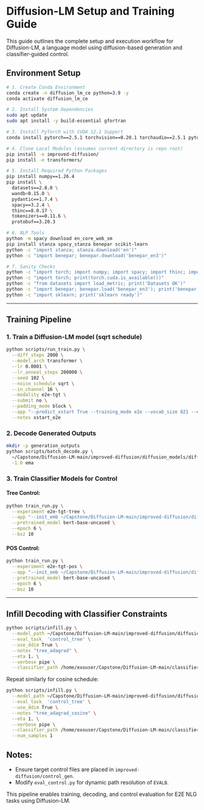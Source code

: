 # Diffusion-LM Setup and Training Guide

This guide outlines the complete setup and execution workflow for Diffusion-LM, a language model using diffusion-based generation and classifier-guided control.

## Environment Setup

```bash
# 1. Create Conda Environment
conda create -n diffusion_lm_ce python=3.9 -y
conda activate diffusion_lm_ce

# 2. Install System Dependencies
sudo apt update
sudo apt install -y build-essential gfortran

# 3. Install PyTorch with CUDA 12.1 Support
conda install pytorch==2.5.1 torchvision==0.20.1 torchaudio==2.5.1 pytorch-cuda=12.1 -c pytorch -c nvidia

# 4. Clone Local Modules (assumes current directory is repo root)
pip install -e improved-diffusion/
pip install -e transformers/

# 5. Install Required Python Packages
pip install numpy==1.26.4
pip install \
  datasets==2.8.0 \
  wandb<0.15.0 \
  pydantic==1.7.4 \
  spacy==3.2.4 \
  thinc==8.0.17 \
  tokenizers==0.11.6 \
  protobuf==3.20.3

# 6. NLP Tools
python -m spacy download en_core_web_sm
pip install stanza spacy_stanza benepar scikit-learn
python -c "import stanza; stanza.download('en')"
python -c "import benepar; benepar.download('benepar_en3')"

# 7. Sanity Checks
python -c "import torch; import numpy; import spacy; import thinc; import pydantic; import datasets; print(torch.__version__, numpy.__version__, spacy.__version__)"
python -c "import torch; print(torch.cuda.is_available())"
python -c "from datasets import load_metric; print('Datasets OK')"
python -c "import benepar; benepar.load('benepar_en3'); print('benepar ready')"
python -c "import sklearn; print('sklearn ready')"
```

---

## Training Pipeline

### 1. Train a Diffusion-LM model (sqrt schedule)
```bash
python scripts/run_train.py \
  --diff_steps 2000 \
  --model_arch transformer \
  --lr 0.0001 \
  --lr_anneal_steps 200000 \
  --seed 102 \
  --noise_schedule sqrt \
  --in_channel 16 \
  --modality e2e-tgt \
  --submit no \
  --padding_mode block \
  --app "--predict_xstart True --training_mode e2e --vocab_size 821 --e2e_train ../datasets/e2e_data" \
  --notes xstart_e2e
```

### 2. Decode Generated Outputs
```bash
mkdir -p generation_outputs
python scripts/batch_decode.py \
  ~/Capstone/Diffusion-LM-main/improved-diffusion/diffusion_models/diff_e2e-tgt_block_rand16_transformer_lr0.0001_0.0_2000_sqrt_Lsimple_h128_s2_d0.1_sd102_xstart_e2e \
  -1.0 ema
```

### 3. Train Classifier Models for Control

#### Tree Control:
```bash
python train_run.py \
  --experiment e2e-tgt-tree \
  --app "--init_emb ~/Capstone/Diffusion-LM-main/improved-diffusion/diffusion_models/diff_e2e-tgt_block_rand16_transformer_lr0.0001_0.0_2000_sqrt_Lsimple_h128_s2_d0.1_sd102_xstart_e2e --n_embd 16 --learned_emb yes" \
  --pretrained_model bert-base-uncased \
  --epoch 6 \
  --bsz 10
```

#### POS Control:
```bash
python train_run.py \
  --experiment e2e-tgt-pos \
  --app "--init_emb ~/Capstone/Diffusion-LM-main/improved-diffusion/diffusion_models/diff_e2e-tgt_block_rand16_transformer_lr0.0001_0.0_2000_cosine_Lsimple_h128_s2_d0.1_sd102_xstart_cosine --n_embd 16 --learned_emb yes" \
  --pretrained_model bert-base-uncased \
  --epoch 6 \
  --bsz 10
```

---

## Infill Decoding with Classifier Constraints

```bash
python scripts/infill.py \
  --model_path ~/Capstone/Diffusion-LM-main/improved-diffusion/diffusion_models/diff_e2e-tgt_block_rand16_transformer_lr0.0001_0.0_2000_sqrt_Lsimple_h128_s2_d0.1_sd102_xstart_e2e/model050000.pt \
  --eval_task_ 'control_tree' \
  --use_ddim True \
  --notes "tree_adagrad" \
  --eta 1. \
  --verbose pipe \
  --classifier_path /home/exouser/Capstone/Diffusion-LM-main/classifier_models/e2e-tgt-tree_e=6_b=10_m=bert-base-uncased_wikitext-103-raw-v1_101_wp_None
```

Repeat similarly for cosine schedule:
```bash
python scripts/infill.py \
  --model_path ~/Capstone/Diffusion-LM-main/improved-diffusion/diffusion_models/diff_e2e-tgt_block_rand16_transformer_lr0.0001_0.0_2000_cosine_Lsimple_h128_s2_d0.1_sd102_xstart_cosine/model050000.pt \
  --eval_task_ 'control_tree' \
  --use_ddim True \
  --notes "tree_adagrad_cosine" \
  --eta 1. \
  --verbose pipe \
  --classifier_path /home/exouser/Capstone/Diffusion-LM-main/classifier_models/e2e-tgt-tree_e=6_b=10_m=bert-base-uncased_wikitext-103-raw-v1_101_wp_None \
  --num_samples 1
```

## Notes:
- Ensure target control files are placed in `improved-diffusion/control_gen`.
- Modify `eval_control.py` for dynamic path resolution of `EVALB`.

This pipeline enables training, decoding, and control evaluation for E2E NLG tasks using Diffusion-LM.
